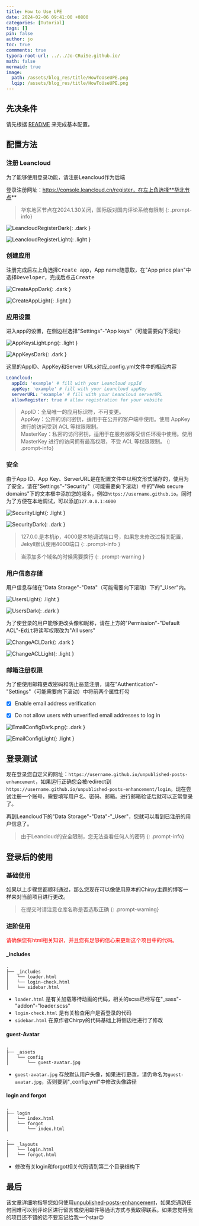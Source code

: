 ```yaml
---
title: How to Use UPE
date: 2024-02-06 09:41:00 +0800
categories: [Tutorial]
tags: []
pin: false
author: jo
toc: true
commments: true
typora-root-url: ../../Jo-CRuiSe.github.io/
math: false
mermaid: true
image:
  path: /assets/blog_res/title/HowToUseUPE.png
  lqip: /assets/blog_res/title/HowToUseUPE.png
---
```


## 先决条件

请先根据 [README](https://github.com/Jo-CRuiSe/unpublished-posts-enhancement/blob/main/README.md) 来完成基本配置。

## 配置方法

### 注册 Leancloud

为了能够使用登录功能，请注册Leancloud作为后端

登录注册网址：https://console.leancloud.cn/register，在左上角选择**华北节点**

>华东地区节点在2024.1.30关闭，国际版对国内评论系统有限制
{: .prompt-info}

![LeancloudRegisterDark](/assets/blog_res/2024-02-06-HowToUseUPE.assets/LeancloudRegisterDark.png){: .dark }

![LeancloudRegisterLight](/assets/blog_res/2024-02-06-HowToUseUPE.assets/LeancloudRegisterLight.png){: .light }

### 创建应用

注册完成后左上角选择<kbd>Create app</kbd>，App name随意取，在"App price plan"中选择<kbd>Developer</kbd>，完成后点击<kbd>Create</kbd>

![CreateAppDark](/assets/blog_res/2024-02-06-HowToUseUPE.assets/CreateAppDark.png){: .dark }

![CreateAppLight](/assets/blog_res/2024-02-06-HowToUseUPE.assets/CreateAppLight.png){: .light }

### 应用设置

进入app的设置，在侧边栏选择"Settings"-"App keys"（可能需要向下滚动）

![AppKeysLight.png](/assets/blog_res/2024-02-06-HowToUseUPE.assets/AppKeysLight.png){: .light }

![AppKeysDark](/assets/blog_res/2024-02-06-HowToUseUPE.assets/AppKeysDark.png){: .dark }

这里的AppID、AppKey和Server URLs对应_config.yml文件中的相应内容

```yml
Leancloud:
  appId: 'example' # fill with your Leancloud appId
  appKey: 'example' # fill with your Leancloud appKey
  serverURL: 'example' # fill with your Leancloud serverURL
  allowRegister: true # allow registration for your website
```

> AppID：全局唯一的应用标识符，不可变更。<br> AppKey：公开的访问密钥，适用于在公开的客户端中使用。使用 AppKey 进行的访问受到 ACL 等权限限制。<br> MasterKey：私密的访问密钥，适用于在服务器等受信任环境中使用。使用 MasterKey 进行的访问拥有最高权限，不受 ACL 等权限限制。
{: .prompt-info}

### 安全

由于App ID、App Key、ServerURL是在配置文件中以明文形式储存的，使用为了安全，请在"Settings"-"Security"（可能需要向下滚动）中的"Web secure domains"下的文本框中添加您的域名，例如`https://username.github.io`。同时为了方便在本地调试，可以添加`127.0.0.1:4000`

![SecurityLight](/assets/blog_res/2024-02-06-HowToUseUPE.assets/SecurityLight.png){: .light }

![SecurityDark](/assets/blog_res/2024-02-06-HowToUseUPE.assets/SecurityDark.png){: .dark }

>127.0.0.是本机ip，4000是本地调试端口号，如果您未修改过相关配置，Jekyll默认使用4000端口
{: .prompt-info }

>当添加多个域名的时候需要换行
{: .prompt-warning }

### 用户信息存储

用户信息存储在"Data Storage"-"Data"（可能需要向下滚动）下的"_User"内。

![UsersLight](/assets/blog_res/2024-02-06-HowToUseUPE.assets/UsersLight.png){: .light }

![UsersDark](/assets/blog_res/2024-02-06-HowToUseUPE.assets/UsersDark.png){: .dark }

为了使登录的用户能够更改头像和昵称，请在上方的"Permission"-"Default ACL"-<kbd>Edit</kbd>将读写权限改为"All users"

![ChangeACLDark](/assets/blog_res/2024-02-06-HowToUseUPE.assets/ChangeACLDark.png){: .dark }

![ChangeACLLight](/assets/blog_res/2024-02-06-HowToUseUPE.assets/ChangeACLLightt.png){: .light }

### 邮箱注册权限

为了便使用邮箱更改密码和防止恶意注册，请在"Authentication"-"Settings"（可能需要向下滚动）中将前两个属性打勾

- [x] Enable email address verification

- [x] Do not allow users with unverified email addresses to log in

![EmailConfigDark.png](/assets/blog_res/2024-02-06-HowToUseUPE.assets/EmailConfigDark.png){: .dark }

![EmailConfigLight](/assets/blog_res/2024-02-06-HowToUseUPE.assets/EmailConfigLight.png){: .light }

## 登录测试

现在登录您自定义的网址：`https://username.github.io/unpublished-posts-enhancement`，如果运行正确您会被redirect到`https://username.github.io/unpublished-posts-enhancement/login`。现在尝试注册一个账号，需要填写用户名、密码、邮箱。进行邮箱验证后就可以正常登录了。

再到Leancloud下的"Data Storage"-"Data"-"_User"，您就可以看到已注册的用户信息了。

>由于Leancloud的安全限制，您无法查看任何人的密码
{: .prompt-info}

## 登录后的使用

### 基础使用

如果以上步骤您都顺利通过，那么您现在可以像使用原本的Chirpy主题的博客一样来对当前项目进行更改。

>在提交时请注意仓库名称是否选取正确
{: .prompt-warning}

### 进阶使用

<span style="color: red">请确保您有html相关知识，并且您有足够的信心来更新这个项目中的代码。</span>

#### _includes

```
.
├── _includes
│   └── loader.html 
│   └── login-check.html
│   └── sidebar.html
```
 - `loader.html` 是有关加载等待动画的代码，相关的scss已经写在"_sass"-"addon"-"loader.scss"
 - `login-check.html` 是有关检查用户是否登录的代码
 - `sidebar.html` 在原作者Chirpy的代码基础上将侧边栏进行了修改

#### guest-Avatar

```
.
├── _assets
│   └── config
│   	└── guest-avatar.jpg
```
 - `guest-avatar.jpg` 存放默认用户头像，如果进行更改，请仍命名为`guest-avatar.jpg`，否则要到"_config.yml"中修改头像路径

#### login and forgot

```
.
├── login
│   └── index.html
│   └── forgot
│   	└── index.html
```

```
.
├── _layouts
│   └── login.html
│   └── forgot.html
```
 - 修改有关login和forgot相关代码请到第二个目录结构下

## 最后

该文章详细地指导您如何使用[unpublished-posts-enhancement](https://github.com/Jo-CRuiSe/unpublished-posts-enhancement)，如果您遇到任何困难可以到评论区进行留言或使用邮件等通讯方式与我取得联系。如果您觉得我的项目还不错的话不要忘记给我一个star😉